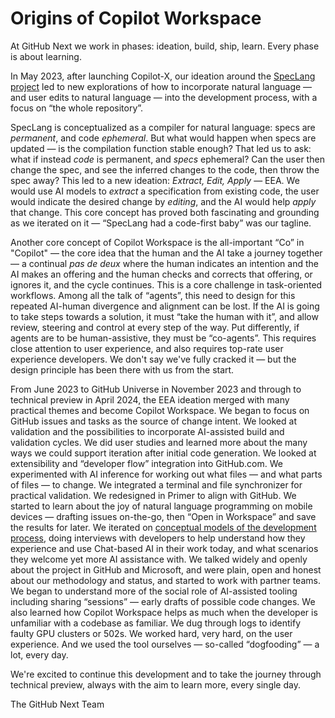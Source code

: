 # Origins of Copilot Workspace

At GitHub Next we work in phases: ideation, build, ship, learn. Every phase is about learning.

In May 2023, after launching Copilot-X, our ideation around the [SpecLang project](https://githubnext.com/projects/speclang/) led to new explorations of how to incorporate natural language — and user edits to natural language — into the development process, with a focus on “the whole repository”.

SpecLang is conceptualized as a compiler for natural language: specs are _permanent_, and code _ephemeral_. But what would happen when specs are updated — is the compilation function stable enough? That led us to ask: what if instead _code_ is permanent, and _specs_ ephemeral? Can the user then change the spec, and see the inferred changes to the code, then throw the spec away? This led to a new ideation: _Extract, Edit, Apply_ — EEA. We would use AI models to _extract_ a specification from existing code, the user would indicate the desired change by _editing_, and the AI would help _apply_ that change. This core concept has proved both fascinating and grounding as we iterated on it —  “SpecLang had a code-first baby” was our tagline.

Another core concept of Copilot Workspace is the all-important “Co” in "Copilot" — the core idea that the human and the AI take a journey together — a continual _pas de deux_ where the human indicates an intention and the AI makes an offering and the human checks and corrects that offering, or ignores it, and the cycle continues. This is a core challenge in task-oriented workflows. Among all the talk of “agents”, this need to design for this repeated AI-human divergence and alignment can be lost. If the AI is going to take steps towards a solution, it must “take the human with it”, and allow review, steering and control at every step of the way. Put differently, if agents are to be human-assistive, they must be “co-agents”. This requires close attention to user experience, and also requires top-rate user experience developers. We don't say we've fully cracked it — but the design principle has been there with us from the start.

From June 2023 to GitHub Universe in November 2023 and through to technical preview in April 2024, the EEA ideation merged with many practical themes and become Copilot Workspace. We began to focus on GitHub issues and tasks as the source of change intent. We looked at validation and the possibilities to incorporate AI-assisted build and validation cycles. We did user studies and learned more about the many ways we could support iteration after initial code generation. We looked at extensibility and “developer flow” integration into GitHub.com. We experimented with AI inference for working out what files — and what parts of files — to change. We integrated a terminal and file synchronizer for practical validation. We redesigned in Primer to align with GitHub. We started to learn about the joy of natural language programming on mobile devices — drafting issues on-the-go, then “Open in Workspace” and save the results for later. We iterated on [conceptual models of the development process](https://github.blog/2024-01-17-a-developers-second-brain-reducing-complexity-through-partnership-with-ai/), doing interviews with developers to help understand how they experience and use Chat-based AI in their work today, and what scenarios they welcome yet more AI assistance with. We talked widely and openly about the project in GitHub and Microsoft, and were plain, open and honest about our methodology and status, and started to work with partner teams. We began to understand more of the social role of AI-assisted tooling including sharing “sessions” — early drafts of possible code changes. We also learned how Copilot Workspace helps as much when the developer is unfamiliar with a codebase as familiar. We dug through logs to identify faulty GPU clusters or 502s. We worked hard, very hard, on the user experience. And we used the tool ourselves — so-called “dogfooding” — a lot, every day.

We're excited to continue this development and to take the journey through technical preview, always with the aim to learn more, every single day.

The GitHub Next Team
